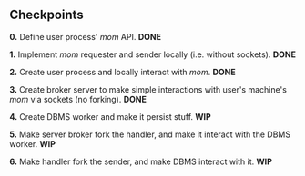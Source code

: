 ## Checkpoints

**0.** Define user process' _mom_ API. 																			**DONE**

**1.** Implement _mom_ requester and sender locally (i.e. without sockets).											**DONE**

**2.** Create user process and locally interact with _mom_.															**DONE**

**3.** Create broker server to make simple interactions with user's machine's _mom_ via sockets (no forking).			**DONE**

**4.** Create DBMS worker and make it persist stuff.															**WIP**

**5.** Make server broker fork the handler, and make it interact with the DBMS worker.								**WIP**

**6.** Make handler fork the sender, and make DBMS interact with it.												**WIP**